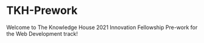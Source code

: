 # TKH-Prework
Welcome to The Knowledge House 2021 Innovation Fellowship Pre-work for the Web Development track!
